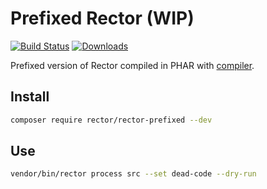 # Prefixed Rector (WIP)

[![Build Status](https://img.shields.io/travis/rectorphp/rector-prefixed/master.svg?style=flat-square)](https://travis-ci.org/rectorphp/rector-prefixed)
[![Downloads](https://img.shields.io/packagist/dt/rector/rector-prefixed.svg?style=flat-square)](https://packagist.org/packages/rector/rector-prefixed)

Prefixed version of Rector compiled in PHAR with [compiler](https://github.com/rectorphp/rector/tree/compiler/compiler).

## Install

```bash
composer require rector/rector-prefixed --dev
```

## Use

```bash
vendor/bin/rector process src --set dead-code --dry-run
```
